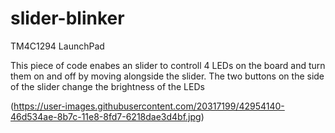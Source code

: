 # slider-blinker
TM4C1294 LaunchPad 

This piece of code enabes an slider to controll 4 LEDs on the board and turn them on and off by moving alongside the slider.
The two buttons on the side of the slider change the brightness of the LEDs

(https://user-images.githubusercontent.com/20317199/42954140-46d534ae-8b7c-11e8-8fd7-6218dae3d4bf.jpg)
